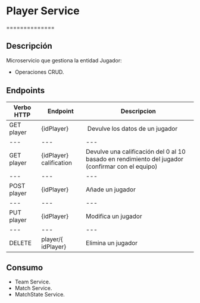 #   Player Service
==============


## Descripción

Microservicio que gestiona la entidad Jugador:
   - Operaciones CRUD.
   

##  Endpoints


Verbo HTTP | Endpoint | Descripcion
---       | ---       | ---
GET	player|{​​​​​​​idPlayer}​​​​​​​​​​​​​​​​​​​​​​​​​​​​​​​​​​​​​​​​​​​​​​​​​​​​​​​​​​​​​​​​​​​​​​​​​​​​|​	Devulve los datos de un jugador
---       | ---       | ---
GET	player|{​​​​​​​​​​​​​​​​​​​​​​​​​​​​​​​​​​​idPlayer}​​​​​​​​​​​​​​​​​​​​​​​​​​​​​​​​​​​calification	|Devulve una calificación del 0 al 10 basado en rendimiento del jugador (confirmar con el equipo)
---       | ---       | ---
POST	player|{​​​​​​​​​​​​​​​​​​​​​​​​​​​​​​​​​​​​​​​​​​​​​​​​​​​​​​​​​​​​​​​​​​​​​​​​​​​​​idPlayer}| ​Añade un jugador​​​​​​​​​​​​​​​​​​​​​​​​​​​​​​​​​​​​​​​​​​​​​​​​​​​​​​​
---       | ---       | ---
PUT	player|{​​​​​​​​​​​​​​​​​​​​​​​​​​​​​​​​​​​​​​​​​​​​​​​​​​​​​​​​​​​​​​​​​​​​​​​​​​idPlayer}| ​Modifica un jugador​​​​​​​​​​​​​​​​​​​​​​​​​​​​​​​​​​​​​​​​​​​​​​​​​​​​​​​​​​​​​​​​
---       | ---       | ---
DELETE|	player/{​​​​​​​​​​​​​​​​​​​​​​​​​​​​​​​​​​​​​​​​​​​​​​​​​​​​​​​​​​​​​​​​​​​​​​​​​​​​idPlayer}|​​​​​​​​​​​​​​​​​​​​​​​​​​​​​​​​​​​​​​​​​​​​​​​​​​​​​​​​​​​​​​​​​​​​​​​​Elimina un jugador

##  Consumo

- Team Service.
- Match Service.
- MatchState Service.

